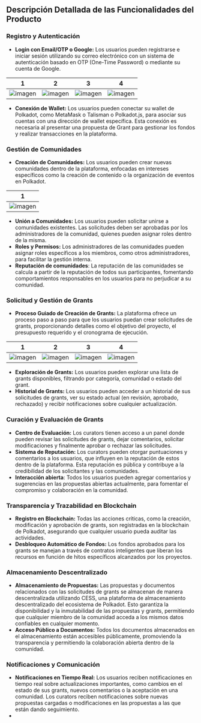 ## **Descripción Detallada de las Funcionalidades del Producto**

### **Registro y Autenticación**

- **Login con Email/OTP o Google:** Los usuarios pueden registrarse e iniciar sesión utilizando su correo electrónico con un sistema de autenticación basado en OTP (One-Time Password) o mediante su cuenta de Google.

| 1 | 2 | 3 | 4 |
| --- | --- | --- | --- |
| ![imagen](https://github.com/user-attachments/assets/936a3e7d-57c2-4626-8f60-84b83f8899bb) | ![imagen](https://github.com/user-attachments/assets/64e7a729-c641-4cef-9bff-1489d7969285) | ![imagen](https://github.com/user-attachments/assets/622e35b2-042c-4ddd-9b70-0f3d63675fd4) | ![imagen](https://github.com/user-attachments/assets/c7d99874-6be0-4a9c-8667-04991082b101) |

- **Conexión de Wallet:** Los usuarios pueden conectar su wallet de Polkadot, como MetaMask o Talisman o Polkadot.js, para asociar sus cuentas con una dirección de wallet específica. Esta conexión es necesaria al presentar una propuesta de Grant para gestionar los fondos y realizar transacciones en la plataforma.

### **Gestión de Comunidades**

- **Creación de Comunidades:** Los usuarios pueden crear nuevas comunidades dentro de la plataforma, enfocadas en intereses específicos como la creación de contenido o la organización de eventos en Polkadot.

| 1 |
| --- | 
| ![imagen](https://github.com/user-attachments/assets/ddf90a1f-0425-4c51-9a5d-dece8ea31abc) |

- **Unión a Comunidades:** Los usuarios pueden solicitar unirse a comunidades existentes. Las solicitudes deben ser aprobadas por los administradores de la comunidad, quienes pueden asignar roles dentro de la misma.
- **Roles y Permisos:** Los administradores de las comunidades pueden asignar roles específicos a los miembros, como otros administradores, para facilitar la gestión interna.
- **Reputación de comunidades**: La reputación de las comunidades se calcula a partir de la reputación de todos sus participantes, fomentando comportamientos responsables en los usuarios para no perjudicar a su comunidad.

### **Solicitud y Gestión de Grants**

- **Proceso Guiado de Creación de Grants:** La plataforma ofrece un proceso paso a paso para que los usuarios puedan crear solicitudes de grants, proporcionando detalles como el objetivo del proyecto, el presupuesto requerido y el cronograma de ejecución.

| 1 | 2 | 3 | 4 |
| --- | --- | --- | --- |
| ![imagen](https://github.com/user-attachments/assets/b3e23cd0-538e-40c0-9b61-452414315476) | ![imagen](https://github.com/user-attachments/assets/82773b31-a906-4120-896f-50e621004871) | ![imagen](https://github.com/user-attachments/assets/5df048fe-baeb-41f4-ab85-09def48f0343) | ![imagen](https://github.com/user-attachments/assets/3792cb95-be28-4eb5-b684-948448a23d67) |

- **Exploración de Grants:** Los usuarios pueden explorar una lista de grants disponibles, filtrando por categoría, comunidad o estado del grant.
- **Historial de Grants:** Los usuarios pueden acceder a un historial de sus solicitudes de grants, ver su estado actual (en revisión, aprobado, rechazado) y recibir notificaciones sobre cualquier actualización.

### **Curación y Evaluación de Grants**

- **Centro de Evaluación:** Los curators tienen acceso a un panel donde pueden revisar las solicitudes de grants, dejar comentarios, solicitar modificaciones y finalmente aprobar o rechazar las solicitudes.
- **Sistema de Reputación:** Los curators pueden otorgar puntuaciones y comentarios a los usuarios, que influyen en la reputación de estos dentro de la plataforma. Esta reputación es pública y contribuye a la credibilidad de los solicitantes y las comunidades.
- **Interacción abierta**: Todos los usuarios pueden agregar comentarios y sugerencias en las propuestas abiertas actualmente, para fomentar el compromiso y colaboración en la comunidad.

### **Transparencia y Trazabilidad en Blockchain**

- **Registro en Blockchain:** Todas las acciones críticas, como la creación, modificación y aprobación de grants, son registradas en la blockchain de Polkadot, asegurando que cualquier usuario pueda auditar las actividades.
- **Desbloqueo Automático de Fondos:** Los fondos aprobados para los grants se manejan a través de contratos inteligentes que liberan los recursos en función de hitos específicos alcanzados por los proyectos.

### **Almacenamiento Descentralizado**

- **Almacenamiento de Propuestas:** Las propuestas y documentos relacionados con las solicitudes de grants se almacenan de manera descentralizada utilizando CESS, una plataforma de almacenamiento descentralizado del ecosistema de Polkadot. Esto garantiza la disponibilidad y la inmutabilidad de las propuestas y grants, permitiendo que cualquier miembro de la comunidad acceda a los mismos datos confiables en cualquier momento.
- **Acceso Público a Documentos:** Todos los documentos almacenados en el almacenamiento están accesibles públicamente, promoviendo la transparencia y permitiendo la colaboración abierta dentro de la comunidad.

### **Notificaciones y Comunicación**

- **Notificaciones en Tiempo Real:** Los usuarios reciben notificaciones en tiempo real sobre actualizaciones importantes, como cambios en el estado de sus grants, nuevos comentarios o la aceptación en una comunidad. Los curators reciben notificaciones sobre nuevas propuestas cargadas o modificaciones en las propuestas a las que están dando seguimiento.
- 
